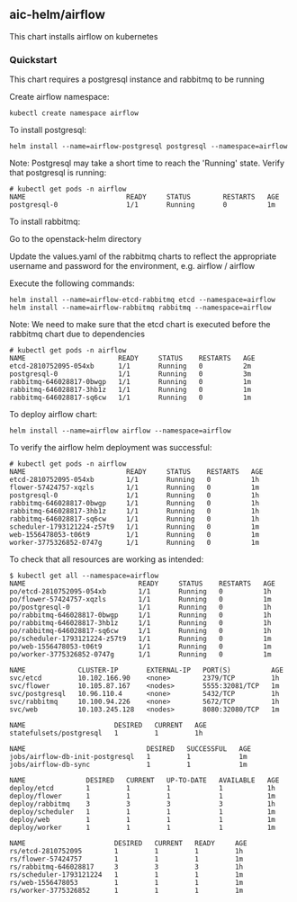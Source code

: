## aic-helm/airflow ##

This chart installs airflow on kubernetes

### Quickstart ###

This chart requires a postgresql instance and rabbitmq to be running

Create airflow namespace:

```
kubectl create namespace airflow
```


To install postgresql:

```
helm install --name=airflow-postgresql postgresql --namespace=airflow
```

Note: Postgresql may take a short time to reach the 'Running' state. Verify that postgresql is running:

```
# kubectl get pods -n airflow
NAME                         READY     STATUS        RESTARTS   AGE
postgresql-0                 1/1       Running       0          1m
```


To install rabbitmq:

Go to the openstack-helm directory

Update the values.yaml of the rabbitmq charts to reflect the appropriate username and password for the
environment, e.g. airflow / airflow

Execute the following commands:

```
helm install --name=airflow-etcd-rabbitmq etcd --namespace=airflow
helm install --name=airflow-rabbitmq rabbitmq --namespace=airflow
```

Note: We need to make sure that the etcd chart is executed before the rabbitmq chart due to dependencies

```
# kubectl get pods -n airflow
NAME                       READY     STATUS    RESTARTS   AGE
etcd-2810752095-054xb      1/1       Running   0          2m
postgresql-0               1/1       Running   0          3m
rabbitmq-646028817-0bwgp   1/1       Running   0          1m
rabbitmq-646028817-3hb1z   1/1       Running   0          1m
rabbitmq-646028817-sq6cw   1/1       Running   0          1m
```


To deploy airflow chart:

```
helm install --name=airflow airflow --namespace=airflow
```

To verify the airflow helm deployment was successful:

```
# kubectl get pods -n airflow
NAME                         READY     STATUS    RESTARTS   AGE
etcd-2810752095-054xb        1/1       Running   0          1h
flower-57424757-xqzls        1/1       Running   0          1m
postgresql-0                 1/1       Running   0          1h
rabbitmq-646028817-0bwgp     1/1       Running   0          1h
rabbitmq-646028817-3hb1z     1/1       Running   0          1h
rabbitmq-646028817-sq6cw     1/1       Running   0          1h
scheduler-1793121224-z57t9   1/1       Running   0          1m
web-1556478053-t06t9         1/1       Running   0          1m
worker-3775326852-0747g      1/1       Running   0          1m

```


To check that all resources are working as intended:

```
$ kubectl get all --namespace=airflow
NAME                            READY     STATUS    RESTARTS   AGE
po/etcd-2810752095-054xb        1/1       Running   0          1h
po/flower-57424757-xqzls        1/1       Running   0          1m
po/postgresql-0                 1/1       Running   0          1h
po/rabbitmq-646028817-0bwgp     1/1       Running   0          1h
po/rabbitmq-646028817-3hb1z     1/1       Running   0          1h
po/rabbitmq-646028817-sq6cw     1/1       Running   0          1h
po/scheduler-1793121224-z57t9   1/1       Running   0          1m
po/web-1556478053-t06t9         1/1       Running   0          1m
po/worker-3775326852-0747g      1/1       Running   0          1m

NAME             CLUSTER-IP       EXTERNAL-IP   PORT(S)          AGE
svc/etcd         10.102.166.90    <none>        2379/TCP         1h
svc/flower       10.105.87.167    <nodes>       5555:32081/TCP   1m
svc/postgresql   10.96.110.4      <none>        5432/TCP         1h
svc/rabbitmq     10.100.94.226    <none>        5672/TCP         1h
svc/web          10.103.245.128   <nodes>       8080:32080/TCP   1m

NAME                      DESIRED   CURRENT   AGE
statefulsets/postgresql   1         1         1h

NAME                              DESIRED   SUCCESSFUL   AGE
jobs/airflow-db-init-postgresql   1         1            1m
jobs/airflow-db-sync              1         1            1m

NAME               DESIRED   CURRENT   UP-TO-DATE   AVAILABLE   AGE
deploy/etcd        1         1         1            1           1h
deploy/flower      1         1         1            1           1m
deploy/rabbitmq    3         3         3            3           1h
deploy/scheduler   1         1         1            1           1m
deploy/web         1         1         1            1           1m
deploy/worker      1         1         1            1           1m

NAME                      DESIRED   CURRENT   READY     AGE
rs/etcd-2810752095        1         1         1         1h
rs/flower-57424757        1         1         1         1m
rs/rabbitmq-646028817     3         3         3         1h
rs/scheduler-1793121224   1         1         1         1m
rs/web-1556478053         1         1         1         1m
rs/worker-3775326852      1         1         1         1m
```

